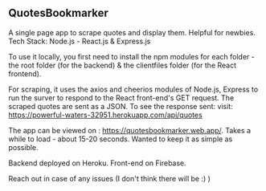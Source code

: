 ## QuotesBookmarker
A single page app to scrape quotes and display them. Helpful for newbies.
Tech Stack: Node.js - React.js &amp; Express.js

To use it locally, you first need to install the npm modules for each folder - the root folder (for the backend) & the clientfiles folder (for the React frontend).

For scraping, it uses the axios and cheerios modules of Node.js, Express to run the surver to respond to the React front-end's GET request.
The scraped quotes are sent as a JSON. To see the response sent: visit: https://powerful-waters-32951.herokuapp.com/api/quotes

The app can be viewed on : https://quotesbookmarker.web.app/.
Takes a while to load - about 15-20 seconds. Wanted to keep it as simple as possible.

Backend deployed on Heroku. Front-end on Firebase.

Reach out in case of any issues (I don't think there will be :) )
